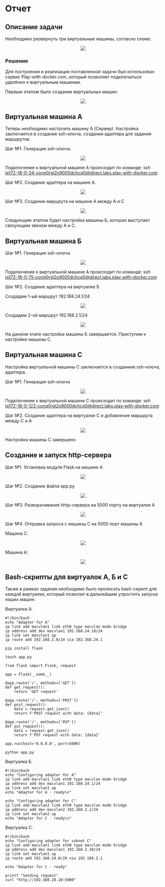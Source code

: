 # Отчет
## Описание задачи
Необходимо развернуть три виртуальные машины, согласно схеме:

<p align="center">
  <img src="https://github.com/hanz0m4/devops/assets/166024789/23c907a8-bbe7-4213-9048-8f0159174e9d">
</p>
 
### Решение

Для построения и реализации поставленной задачи был использован сервис Play-with-docker.com, который позволяет подключаться удалённо к виртуальным машинам.

Первым этапом было создание виртуальных машин:

<p align="center">
  <img src="https://github.com/hanz0m4/devops/assets/166024789/99ada9bf-c789-4fb0-8d81-a48b0b4b2620">
</p>

## Виртуальная машина А

Теперь необходимо настроить машину А (Сервер). Настройка заключается в создание ssh-ключа, создании адаптера для задания маршрутов.


Шаг №1. Генерация ssh-ключа.

<p align="center">
  <img src="https://github.com/hanz0m4/devops/assets/166024789/4eee11b5-7456-4def-a5e7-1e07b7bb9f90">
</p>

Подключение к виртуальной машине А происходит по команде:
ssh ip172-18-0-34-conq0rgl2o9000dchcq0@direct.labs.play-with-docker.com

Шаг №2. Создание адаптера на машине А.

<p align="center">
  <img src="https://github.com/hanz0m4/devops/assets/166024789/32bd29e3-7ad6-47c9-911d-d813dab9579e">
</p>

Шаг №3. Создание маршрута на машине А между А и С

<p align="center">
  <img src="https://github.com/hanz0m4/devops/assets/166024789/49a02a1c-a707-4380-900c-de3442ff33e8">
</p>

Следующим этапом будет настройка машины Б, которая выступает связующим звеном между А и С.

## Виртуальная машина Б

Шаг №1. Генерация ssh-ключа

<p align="center">
  <img src="https://github.com/hanz0m4/devops/assets/166024789/ba158ca2-dc7c-43fc-b41a-6945208d4bb1">
</p>

Подключение к виртуальной машине А происходит по команде: ssh ip172-18-0-75-conq0rgl2o9000dchcq0@direct.labs.play-with-docker.com

Шаг №2. Создание адаптера на виртуалке Б

Создадим 1-ый маршрут 192.168.24.1/24


<p align="center">
  <img src="https://github.com/hanz0m4/devops/assets/166024789/f348320f-5889-4d24-9afb-03577af2dbc2">
</p>

Создадим 2-ой маршрут 192.168.2.1/24

<p align="center">
  <img src="https://github.com/hanz0m4/devops/assets/166024789/c3d9d4b0-456f-47cf-940a-1e90495d5ea7">
</p>

На данном этапе настройка машины Б завершается. Приступим к настройке машины С.

## Виртуальная машина С

Настройка виртуальной машины С заключается в созданиие ssh-ключа, адаптера.

Шаг №1. Генерация ssh-ключа

<p align="center">
  <img src="https://github.com/hanz0m4/devops/assets/166024789/b88b49d1-35a0-48b6-9152-4bd22b818418">
</p>

Подключение к виртуальной машине C происходит по команде: 
ssh ip172-18-0-122-conq0rgl2o9000dchcq0@direct.labs.play-with-docker.com

Шаг №2. Создание адаптера на виртуалке С и добавление маршрута между С и А 

<p align="center">
  <img src="https://github.com/hanz0m4/devops/assets/166024789/c2f28305-2ed5-42e9-bdc5-c635394c1e1d">
</p>

Настройка машины С завершено

## Создание и запуск http-сервера 

Шаг №1. Установка модуля Flask на машине А

<p align="center">
  <img src="https://github.com/hanz0m4/devops/assets/166024789/042e6db7-b6a2-4c81-be01-747c8165d57a">
</p>

Шаг №2. Создание файла app.py

<p align="center">
  <img src="https://github.com/hanz0m4/devops/assets/166024789/b8854db2-c468-45c9-be14-07c8fe52c768">
</p>

Шаг №3. Разворачивание hhtp-сервера на 5000 порту на виртуалке А

<p align="center">
  <img src="https://github.com/hanz0m4/devops/assets/166024789/ac437fdb-770d-4658-8bee-a0c388cab3c0">
</p>

Шаг №4. Отправка запроса с машины С на 5000 порт машины А  

Машина С:

<p align="center">
  <img src="https://github.com/hanz0m4/devops/assets/166024789/a1267b21-b8f3-4dd9-9373-9e25d2899e89">
</p>

Машина А:

<p align="center">
  <img src="https://github.com/hanz0m4/devops/assets/166024789/5ab50d2b-3adb-403b-bbea-2b9acc16e976">
</p>

## Bash-скрипты для виртуалок А, Б и С

Также в рамках задания необходимо было прописать bash-скрипт для каждой виртуалки, который позволит в дальнейшим упростить запуска наших машин.

Виртуалка А.

```
#!/bin/bash
echo "Adapter for A"
ip link add macvlan1 link eth0 type macvlan mode bridge
ip address add dev macvlan1 192.168.24.10/24
ip link set macvlan1 up
ip route add 192.168.2.0/24 via 192.168.24.1

pip install flask

touch app.py

from flask import Flask, request

app = Flask(__name__)

@app.route('/', methods=['GET'])
def get_request():
    return 'GET request'

@app.route('/', methods=['POST'])
def post_request():
    data = request.get_json()
    return f'POST request with data: {data}'

@app.route('/', methods=['PUT'])
def put_request():
    data = request.get_json()
    return f'PUT request with data: {data}'

app.run(host='0.0.0.0', port=5000)

python app.py
```
Виртуалка Б.
```
#!/bin/bash
echo "Configuring adapter for A"
ip link add macvlan1 link eth0 type macvlan mode bridge
ip address add dev macvlan1 192.168.24.1/24
ip link set macvlan1 up
echo "Adapter for A - ready\n"

echo "Configuring adapter for C"
ip link add macvlan2 link eth0 type macvlan mode bridge
ip address add dev macvlan2 192.168.2.1/24
ip link set macvlan2 up
echo "Adapter for C - ready\n"
```
Виртуалка С.
```
#!/bin/bash
echo "Configuring adapter for subnet C"
ip link add macvlan1 link eth0 type macvlan mode bridge
ip address add dev macvlan1 192.168.2.10/24
ip link set macvlan1 up
ip route add 192.168.24.0/24 via 192.168.2.1

echo "Adapter for C - ready"

printf "Sending request"
curl "http://192.168.28.10:5000"
```

